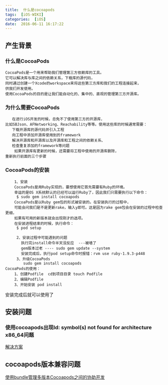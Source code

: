 ```yaml
---
title:  什么是cocoapods
tags:  [iOS-WIKI]
categories:  [iOS]
date:  2016-06-11 16:17:22
---
```



## 产生背景
### 什么是CocoaPods

```
CocoaPods是一个用来帮助我们管理第三方依赖库的工具。
它可以解决库与库之间的依赖关系，下载库的源代码，
同时通过创建一个Xcode的workspace来将这些第三方库和我们的工程连接起来，
供我们开发使用。
使用CocoaPods的目的是让我们能自动化的、集中的、直观的管理第三方开源库。
```

### 为什么需要CocoaPods

```
   在进行iOS开发的时候，总免不了使用第三方的开源库，
比如SBJson、AFNetworking、Reachability等等。使用这些库的时候通常需要：
   下载开源库的源代码并引入工程
   向工程中添加开源库使用到的framework
   解决开源库和开源库以及开源库和工程之间的依赖关系、
   检查重复添加的framework等问题
	如果开源库有更新的时候，还需要将工程中使用的开源库删除，
重新执行前面的三个步骤
```
	
### CocoaPods的安装
```
	1、安装
	CocoaPods是用Ruby实现的，要想使用它首先需要有Ruby的环境。
	幸运的是OS X系统默认的已经可以运行Ruby了，因此我们只需要执行以下命令：
	 $ sudo gem install cocoapods  
	CocoaPods是以Ruby gem包的形式被安装的。在安装执行的过程中，
	可能会问我们是不是更新rake，输入y即可。这是因为rake gem包会在安装的过程中检查更细，
	如果有可用的新版本就会出现刚才的选项。
	在安装进程结束的时候，执行命令：
   	 $ pod setup  

   	 2、安装过程中可能遇到的问题
   	   执行完install命令半天没反应  ---被墙了
   	   gem版本过老 ---- sudo gem update --system  
   	   安装完成后，执行pod setup命令时报错：rvm use ruby-1.9.3-p448  
     3、升级CocoaPods
     	sudo gem install cocoapods  
CocoaPods的使用：
	1、创建Podfile  cd到项目目录 touch Podfile
	2、编辑Podfile 
	3、开始安装 pod install
```	

安装完成后就可以使用了

## 安装问题

### 使用cocoapods出现ld: symbol(s) not found for architecture x86_64问题
[解决方案](https://cn.aliyun.com/jiaocheng/398823.html)

## cocoapods版本兼容问题

[使用bundle管理多版本Cocoapods之间的协助开发](https://blog.csdn.net/u013749108/article/details/53239557)